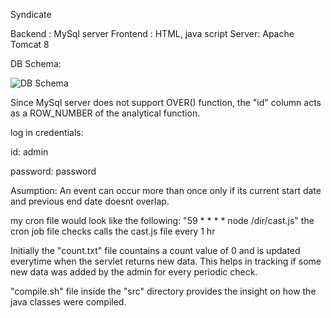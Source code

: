 Syndicate

Backend : MySql server
Frontend : HTML, java script
Server: Apache Tomcat 8

DB Schema: 

![DB Schema](https://i.imgur.com/6roCTS3.png "DB Schema")

Since MySql server does not support OVER() function, the "id" column acts as a ROW_NUMBER of the analytical function.

log in credentials:

id: admin

password: password

Asumption:
An event can occur more than once only if its current start date and previous end date doesnt overlap.

my cron file would look like the following:
"59 * * * * node /dir/cast.js"
the cron job file checks calls the cast.js file every 1 hr

Initially the "count.txt" file countains a count value of 0 and is updated everytime when the servlet returns new data.
This helps in tracking if some new data was added by the admin for every periodic check.

"compile.sh" file inside the "src" directory provides the insight on how the java classes were compiled.
